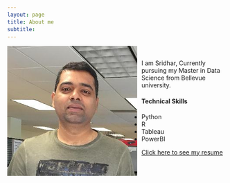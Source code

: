 ```yaml
---
layout: page
title: About me
subtitle:
---
```


<img src="/assets/img/Sri.jpg"
     alt="Markdown Monster icon"
     style="float: left; margin-right: 10px;" />

<br>

I am Sridhar, Currently pursuing my Master in Data Science from Bellevue university.

#### Technical Skills

- Python
- R
- Tableau
- PowerBI

<a href="https://github.com/sridnala/profile">Click here to see my resume</a>


